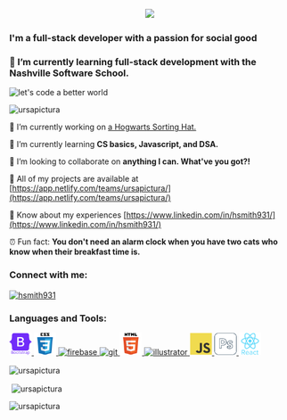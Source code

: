 <p align="center">
  <img src="https://capsule-render.vercel.app/api?type=waving&height=300&color=gradient&text=Hi!%20I'm%20Haley%20Smith!"/>


<h3 align="left">I'm a full-stack developer with a passion for social good</h3>

<h3 align="left">🌱 I’m currently learning full-stack development with the Nashville Software School.</h3>

<p align="left">
<img width="300" alt="let's code a better world" src="https://media.giphy.com/media/tJDz8mPYyUJZ1Pg9fA/giphy.gif" />
</p>

<p align="left"> <img src="https://komarev.com/ghpvc/?username=ursapictura&label=Profile%20views&color=0e75b6&style=flat" alt="ursapictura" /> </p>


 📌  I’m currently working on [a Hogwarts Sorting Hat.](https://my-sorting-hat.netlify.app)

 🌻  I’m currently learning **CS basics, Javascript, and DSA.** 

 🔮  I’m looking to collaborate on **anything I can. What've you got?!** 

 🌟  All of my projects are available at [https://app.netlify.com/teams/ursapictura/](https://app.netlify.com/teams/ursapictura/)

 📎  Know about my experiences [https://www.linkedin.com/in/hsmith931/](https://www.linkedin.com/in/hsmith931/) 

 ⏰ Fun fact: **You don't need an alarm clock when you have two cats who know when their breakfast time is.**
 

<h3 align="left">Connect with me:</h3>
<p align="left">
<a href="https://linkedin.com/in/hsmith931" target="blank"><img align="center" src="https://raw.githubusercontent.com/rahuldkjain/github-profile-readme-generator/master/src/images/icons/Social/linked-in-alt.svg" alt="hsmith931" height="30" width="40" /></a>
</p>


<h3 align="left">Languages and Tools:</h3>

<p align="left"> <a href="https://getbootstrap.com" target="_blank" rel="noreferrer"> <img src="https://raw.githubusercontent.com/devicons/devicon/master/icons/bootstrap/bootstrap-plain-wordmark.svg" alt="bootstrap" width="40" height="40"/> </a> <a href="https://www.w3schools.com/css/" target="_blank" rel="noreferrer"> <img src="https://raw.githubusercontent.com/devicons/devicon/master/icons/css3/css3-original-wordmark.svg" alt="css3" width="40" height="40"/> </a> <a href="https://firebase.google.com/" target="_blank" rel="noreferrer"> <img src="https://www.vectorlogo.zone/logos/firebase/firebase-icon.svg" alt="firebase" width="40" height="40"/> </a> <a href="https://git-scm.com/" target="_blank" rel="noreferrer"> <img src="https://www.vectorlogo.zone/logos/git-scm/git-scm-icon.svg" alt="git" width="40" height="40"/> </a> <a href="https://www.w3.org/html/" target="_blank" rel="noreferrer"> <img src="https://raw.githubusercontent.com/devicons/devicon/master/icons/html5/html5-original-wordmark.svg" alt="html5" width="40" height="40"/> </a> <a href="https://www.adobe.com/in/products/illustrator.html" target="_blank" rel="noreferrer"> <img src="https://www.vectorlogo.zone/logos/adobe_illustrator/adobe_illustrator-icon.svg" alt="illustrator" width="40" height="40"/> </a> <a href="https://developer.mozilla.org/en-US/docs/Web/JavaScript" target="_blank" rel="noreferrer"> <img src="https://raw.githubusercontent.com/devicons/devicon/master/icons/javascript/javascript-original.svg" alt="javascript" width="40" height="40"/> </a> <a href="https://www.photoshop.com/en" target="_blank" rel="noreferrer"> <img src="https://raw.githubusercontent.com/devicons/devicon/master/icons/photoshop/photoshop-line.svg" alt="photoshop" width="40" height="40"/> </a> <a href="https://reactjs.org/" target="_blank" rel="noreferrer"> <img src="https://raw.githubusercontent.com/devicons/devicon/master/icons/react/react-original-wordmark.svg" alt="react" width="40" height="40"/> </a> </p>


<p><img align="center" src="https://github-readme-streak-stats.herokuapp.com/?user=ursapictura&theme=default" alt="ursapictura" /></p>


<p>&nbsp;<img align="center" src="https://github-readme-stats.vercel.app/api?username=ursapictura&show_icons=true&title_color=2baeb1&text_color=a55cc7&bg_color=ffffff&locale=en" alt="ursapictura" /></p>


<p><img align="left" src="https://github-readme-stats.vercel.app/api/top-langs?username=ursapictura&show_icons=true&title_color=2baeb1&text_color=a55cc7&hide_border=true&locale=en&layout=compact" alt="ursapictura" /></p>


